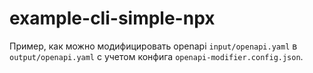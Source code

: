 # example-cli-simple-npx

Пример, как можно модифицировать openapi `input/openapi.yaml` в `output/openapi.yaml` с учетом конфига `openapi-modifier.config.json`.
